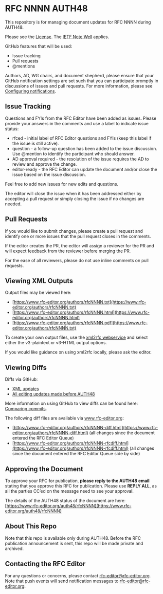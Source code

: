 # RFC NNNN AUTH48
This repository is for managing document updates for RFC NNNN during AUTH48. 

Please see the [License](https://github.com/rfc-editor/rfcNNNN-AUTH48/blob/main/LICENSE.md). The [IETF Note Well](https://github.com/rfc-editor/rfcNNNN-AUTH48/blob/main/note-well.md) applies.

GitHub features that will be used:
* Issue tracking
* Pull requests
* @mentions

Authors, AD, WG chairs, and document shepherd, please ensure that your GitHub notification settings are set such that you can participate promptly in discussions of issues and pull requests. For more information, please see [Configuring notifications](https://docs.github.com/en/account-and-profile/managing-subscriptions-and-notifications-on-github/setting-up-notifications/configuring-notifications).

## Issue Tracking
Questions and FYIs from the RFC Editor have been added as issues. Please provide your answers in the comments and use a label to indicate issue status:
* rfced - initial label of RFC Editor questions and FYIs (keep this label if the issue is still active).
* question - a follow-up question has been added to the issue discussion. Use @mention to identify the participant who should answer. 
* AD approval required - the resolution of the issue requires the AD to review and approve the change.
* editor-ready - the RFC Editor can update the document and/or close the issue based on the issue discussion.

Feel free to add new issues for new edits and questions. 

The editor will close the issue when it has been addressed either by accepting a pull request or simply closing the issue if no changes are needed.  

## Pull Requests
If you would like to submit changes, please create a pull request and identify one or more issues that the pull request closes in the comments. 

If the editor creates the PR, the editor will assign a reviewer for the PR and will expect feedback from the reviewer before merging the PR. 

For the ease of all reviewers, please do not use inline comments on pull requests.
   
## Viewing XML Outputs
Output files may be viewed here:
* [https://www.rfc-editor.org/authors/rfcNNNN.txt](https://www.rfc-editor.org/authors/rfcNNNN.txt)
* [https://www.rfc-editor.org/authors/rfcNNNN.html](https://www.rfc-editor.org/authors/rfcNNNN.html)
* [https://www.rfc-editor.org/authors/rfcNNNN.pdf](https://www.rfc-editor.org/authors/rfcNNNN.txt)
   
To create your own output files, use the [xml2rfc webservice](https://xml2rfc.tools.ietf.org/experimental.html) and select either the v3-plaintext or v3-HTML output options.

If you would like guidance on using xml2rfc locally, please ask the editor. 

## Viewing Diffs
Diffs via GitHub:
* [XML updates](https://github.com/rfc-editor/rfcNNNN-AUTH48/compare/2714c1c..4db1e9d)
* [All editing updates made before AUTH48](https://github.com/rfc-editor/rfcNNNN-AUTH48/commit/aaaaaaa#diff-bbbbbbb)

More information on using GitHub to view diffs can be found here: [Comparing commits](https://docs.github.com/en/github/committing-changes-to-your-project/viewing-and-comparing-commits/comparing-commits).

The following diff files are available via www.rfc-editor.org:
* [https://www.rfc-editor.org/authors/rfcNNNN-diff.html](https://www.rfc-editor.org/authors/rfcNNNN-diff.html) (all changes since the document entered the RFC Editor Queue)
* [https://www.rfc-editor.org/authors/rfcNNNN-rfcdiff.html](https://www.rfc-editor.org/authors/rfcNNNN-rfcdiff.html) (all changes since the document entered the RFC Editor Queue side by side)

## Approving the Document
To approve your RFC for publication, **please reply to the AUTH48 email** stating that you approve this RFC for publication.  Please use **REPLY ALL**, as all the parties CC’ed on the message need to see your approval.

The details of the AUTH48 status of the document are here: [https://www.rfc-editor.org/auth48/rfcNNNN](https://www.rfc-editor.org/auth48/rfcNNNN)

## About This Repo
Note that this repo is available only during AUTH48. Before the RFC publication announcement is sent, this repo will be made private and archived. 

## Contacting the RFC Editor
For any questions or concerns, please contact rfc-editor@rfc-editor.org. 
Note that push events will send notification messages to rfc-editor@rfc-editor.org. 
